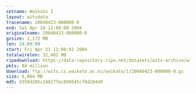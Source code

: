 ```yaml
---
setname: Waikato I
layout: witsdata
tracename: 20040423-000000-0
end: Sat Apr 24 12:00:00 2004
originalname: 20040423-000000-0
gzsize: 2,172 MB
len: 24:00:00
start: Fri Apr 23 12:00:01 2004
totalwirelen: 32,482 MB
ripedownload: https://data-repository.ripe.net/datasets/wits-archive/waikato/1/20040423-000000-0.gz
pkts: 84 million
download: ftp://wits.cs.waikato.ac.nz/waikato/1/20040423-000000-0.gz
size: 6,064 MB
md5: d350d205c248177ec899645cf8d284d9
---
```

